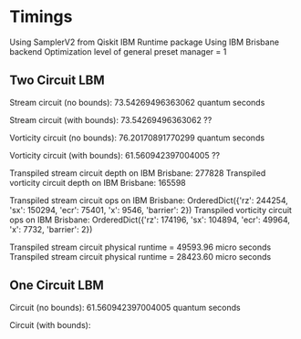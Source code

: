 # Timings
Using SamplerV2 from Qiskit IBM Runtime package
Using IBM Brisbane backend
Optimization level of general preset manager = 1

## Two Circuit LBM
Stream circuit (no bounds): 73.54269496363062 quantum seconds

Stream circuit (with bounds): 73.54269496363062 ?? 

Vorticity circuit (no bounds): 76.20170891770299 quantum seconds

Vorticity circuit (with bounds): 61.560942397004005 ??

Transpiled stream circuit depth on IBM Brisbane: 277828
Transpiled vorticity circuit depth on IBM Brisbane: 165598

Transpiled stream circuit ops on IBM Brisbane: OrderedDict({'rz': 244254, 'sx': 150294, 'ecr': 75401, 'x': 9546, 'barrier': 2})
Transpiled vorticity circuit ops on IBM Brisbane: OrderedDict({'rz': 174196, 'sx': 104894, 'ecr': 49964, 'x': 7732, 'barrier': 2})

Transpiled stream circuit physical runtime = 49593.96 micro seconds
Transpiled stream circuit physical runtime = 28423.60 micro seconds

## One Circuit LBM
Circuit (no bounds): 61.560942397004005 quantum seconds

Circuit (with bounds):

